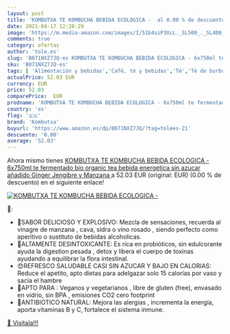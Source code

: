 ```yaml
---
layout: post
title: 'KOMBUTXA TE KOMBUCHA BEBIDA ECOLOGICA -  al 0.00 % de descuento'
date: 2021-04-17 12:28:29
image: 'https://m.media-amazon.com/images/I/51b4siP3XcL._SL500_._SL400_.jpg'
comments: true
category: ofertas
author: 'tole.es'
slug: 'B071NXZ7JQ-es KOMBUTXA TE KOMBUCHA BEBIDA ECOLOGICA - 6x750ml te...'
sku: 'B071NXZ7JQ-es'
tags: [ 'Alimentación y bebidas','Café, té y bebidas','Té','Té de burbujas','jengibre','kombutxa','manzana', ]
actualPrice: 52.03 EUR
currency: EUR
price: 52.03
comparePrice:  EUR
prodname: 'KOMBUTXA TE KOMBUCHA BEBIDA ECOLOGICA - 6x750ml te fermentado bio organic tea bebida energetica sin azucar añadido  Ginger  Jengibre y Manzana  '
country: 'es'
flag: '🇪🇸'
brand: 'Kombutxa'
buyurl: 'https://www.amazon.es/dp/B071NXZ7JQ/?tag=tolees-21'
descuento: '0.00'
average: '52.03'
---
```


Ahora mismo tienes [KOMBUTXA TE KOMBUCHA BEBIDA ECOLOGICA - 6x750ml te fermentado bio organic tea bebida energetica sin azucar añadido  Ginger  Jengibre y Manzana  ](https://www.amazon.es/dp/B071NXZ7JQ/?tag=tolees-21) a 52.03 EUR (original:  EUR) (0.00 %  de descuento) en el siguiente enlace!

[![KOMBUTXA TE KOMBUCHA BEBIDA ECOLOGICA - ](https://m.media-amazon.com/images/I/51b4siP3XcL._SL500_._SL400_.jpg)](https://www.amazon.es/dp/B071NXZ7JQ/?tag=tolees-21)

🔎:

- 🍹SABOR DELICIOSO Y EXPLOSIVO: Mezcla de sensaciones, recuerda al vinagre de manzana , cava, sidra o vino rosado , siendo perfecto como aperitivo o sustituto de bebidas alcoholicas.
- 🌺ALTAMENTE DESINTOXICANTE: Es rica en probióticos, sin edulcorante ayuda la digestion pesada , detox y libera el cuerpo de toxinas ayudando a equilibrar la flora intestinal.
- 😍REFRESCO SALUDABLE CASI SIN AZUCAR Y BAJO EN CALORIAS: Reduce el apetito, apto dietas para adelgazar solo 15 calorías por vaso y sacia el hambre
- 🥗APTO PARA : Veganos y vegetarianos , libre de gluten (free), envasado en vidrio, sin BPA , emisiones CO2 cero footprint
- 🤧ANTIBIOTICO NATURAL: Mejora las alergias , incrementa la energía, aporta vitaminas B y C, fortalece el sistema inmune.

[🛒 Visítala!!!](https://www.amazon.es/dp/B071NXZ7JQ/?tag=tolees-21)
